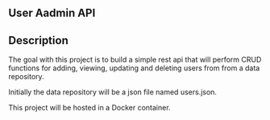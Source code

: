 ## User Aadmin API

## Description
The goal with this project is to build a simple rest api that will perform CRUD functions for adding, viewing, updating and deleting users from
from a data repository. 

Initially the data repository will be a json file named users.json. 

This project will be hosted in a Docker container. 

